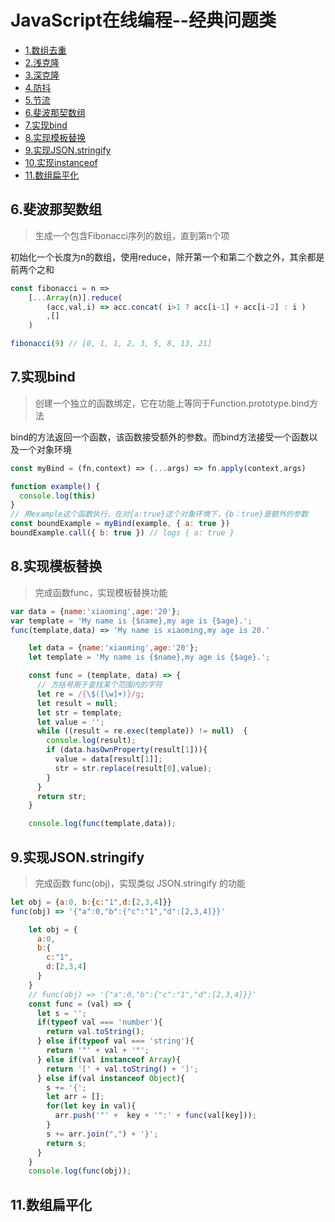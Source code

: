 # JavaScript在线编程--经典问题类
* [1.数组去重](#1.数组去重)
* [2.浅克隆](#2.浅克隆)
* [3.深克隆](#3.深克隆)
* [4.防抖](#4.防抖)
* [5.节流](#5.节流)
* [6.斐波那契数组](#6.斐波那契数组)
* [7.实现bind](#7.实现bind)
* [8.实现模板替换](#8.实现模板替换)
* [9.实现JSON.stringify](#9.实现JSON.stringify)
* [10.实现instanceof](#10.实现instanceof)
* [11.数组扁平化](#11.数组扁平化)

## 6.斐波那契数组
> 生成一个包含Fibonacci序列的数组，直到第n个项

初始化一个长度为n的数组，使用reduce，除开第一个和第二个数之外，其余都是前两个之和
```js
const fibonacci = n => 
    [...Array(n)].reduce(
        (acc,val,i) => acc.concat( i>1 ? acc[i-1] + acc[i-2] : i )
        ,[]
    )
```
```js
fibonacci(9) // [0, 1, 1, 2, 3, 5, 8, 13, 21]
```

## 7.实现bind
> 创建一个独立的函数绑定，它在功能上等同于Function.prototype.bind方法

bind的方法返回一个函数，该函数接受额外的参数。而bind方法接受一个函数以及一个对象环境

```js
const myBind = (fn,context) => (...args) => fn.apply(context,args)
```
```js
function example() {
  console.log(this)
}
// 用example这个函数执行，在对{a:true}这个对象环境下，{b：true}是额外的参数
const boundExample = myBind(example, { a: true })
boundExample.call({ b: true }) // logs { a: true }
```

## 8.实现模板替换
> 完成函数func，实现模板替换功能

```js
var data = {name:'xiaoming',age:'20'};
var template = 'My name is {$name},my age is {$age}.';
func(template,data) => 'My name is xiaoming,my age is 20.'
```

```js
    let data = {name:'xiaoming',age:'20'};
    let template = 'My name is {$name},my age is {$age}.';

    const func = (template, data) => {
      // 方括号用于查找某个范围内的字符
      let re = /{\$([\w]+)}/g;
      let result = null;
      let str = template;
      let value = '';
      while ((result = re.exec(template)) != null)  {
        console.log(result);
        if (data.hasOwnProperty(result[1])){
          value = data[result[1]];
          str = str.replace(result[0],value);
        }
      }
      return str;
    }

    console.log(func(template,data));
```

## 9.实现JSON.stringify
> 完成函数 func(obj)，实现类似 JSON.stringify 的功能

```js
let obj = {a:0, b:{c:"1",d:[2,3,4]}}      
func(obj) => '{"a":0,"b":{"c":"1","d":[2,3,4]}}'
```

```js
    let obj = {
      a:0, 
      b:{
        c:"1",
        d:[2,3,4]
      }
    }
    // func(obj) => '{"a":0,"b":{"c":"1","d":[2,3,4]}}'
    const func = (val) => {
      let s = '';
      if(typeof val === 'number'){
        return val.toString();
      } else if(typeof val === 'string'){
        return '"' + val + '"';
      } else if(val instanceof Array){
        return '[' + val.toString() + ']';
      } else if(val instanceof Object){
        s += '{';
        let arr = [];
        for(let key in val){
          arr.push('"' +  key + '":' + func(val[key]));
        }
        s += arr.join(",") + '}';
        return s;
      }
    }  
    console.log(func(obj));
```

## 11.数组扁平化
